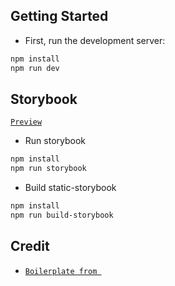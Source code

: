 ## Getting Started

- First, run the development server:

```bash
npm install
npm run dev
```

## Storybook

[`Preview`](https://nokkvi96.github.io/quiz-app/)

- Run storybook

```bash
npm install
npm run storybook
```

- Build static-storybook

```bash
npm install
npm run build-storybook
```

## Credit

- [`Boilerplate from `](https://github.com/daphnesmit/next-react-typescript-boilerplate)
